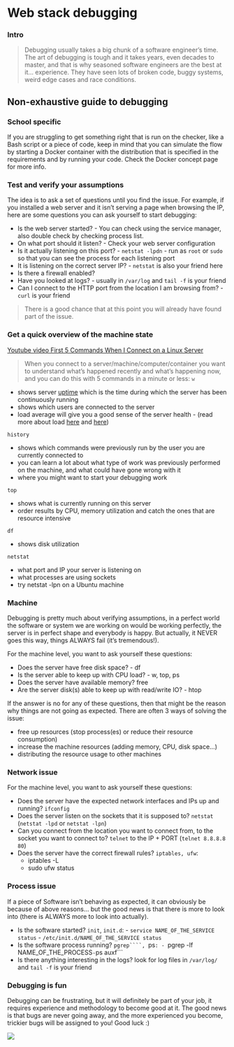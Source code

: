 # Web stack debugging
### Intro
> Debugging usually takes a big chunk of a software engineer’s time. The art of debugging is tough and it takes years, even decades to master, and that is why seasoned software engineers are the best at it… experience. They have seen lots of broken code, buggy systems, weird edge cases and race conditions.

## Non-exhaustive guide to debugging
### School specific

If you are struggling to get something right that is run on the checker, like a Bash script or a piece of code, keep in mind that you can simulate the flow by starting a Docker container with the distribution that is specified in the requirements and by running your code. Check the Docker concept page for more info.

### Test and verify your assumptions

The idea is to ask a set of questions until you find the issue. For example, if you installed a web server and it isn’t serving a page when browsing the IP, here are some questions you can ask yourself to start debugging:

- Is the web server started? - You can check using the service manager, also double check by checking process list.
- On what port should it listen? - Check your web server configuration
- Is it actually listening on this port? - ```netstat -lpdn``` - run as ```root``` or ```sudo``` so that you can see the process for each listening port
- It is listening on the correct server IP? - ```netstat``` is also your friend here
- Is there a firewall enabled?
- Have you looked at logs? - usually in ```/var/log``` and ```tail -f``` is your friend
- Can I connect to the HTTP port from the location I am browsing from? - ```curl``` is your friend

> There is a good chance that at this point you will already have found part of the issue.

### Get a quick overview of the machine state

[Youtube video First 5 Commands When I Connect on a Linux Server](https://www.youtube.com/watch?v=1_gqlbADaAw&feature=youtu.be)

> When you connect to a server/machine/computer/container you want to understand what’s happened recently and what’s happening now, and you can do this with 5 commands in a minute or less:
```w```
- shows server [uptime](https://www.techtarget.com/whatis/definition/uptime-and-downtime) which is the time during which the server has been continuously running
- shows which users are connected to the server
- load average will give you a good sense of the server health - (read more about load [here](https://scoutapm.com/blog/understanding-load-averages) and [here](https://www.brendangregg.com/blog/2017-08-08/linux-load-averages.html))

```history```
- shows which commands were previously run by the user you are currently connected to
- you can learn a lot about what type of work was previously performed on the machine, and what could have gone wrong with it
- where you might want to start your debugging work

```top```
- shows what is currently running on this server
- order results by CPU, memory utilization and catch the ones that are resource intensive

```df```
- shows disk utilization

```netstat```
- what port and IP your server is listening on
- what processes are using sockets
- try netstat -lpn on a Ubuntu machine

### Machine

Debugging is pretty much about verifying assumptions, in a perfect world the software or system we are working on would be working perfectly, the server is in perfect shape and everybody is happy. But actually, it NEVER goes this way, things ALWAYS fail (it’s tremendous!).

For the machine level, you want to ask yourself these questions:
- Does the server have free disk space? - df
- Is the server able to keep up with CPU load? - w, top, ps
- Does the server have available memory? free
- Are the server disk(s) able to keep up with read/write IO? - htop

If the answer is no for any of these questions, then that might be the reason why things are not going as expected. There are often 3 ways of solving the issue:

- free up resources (stop process(es) or reduce their resource consumption)
- increase the machine resources (adding memory, CPU, disk space…)
- distributing the resource usage to other machines

### Network issue

For the machine level, you want to ask yourself these questions:

- Does the server have the expected network interfaces and IPs up and running? ```ifconfig```
- Does the server listen on the sockets that it is supposed to? ```netstat``` (```netstat -lpd``` or ```netstat -lpn```)
- Can you connect from the location you want to connect from, to the socket you want to connect to? ```telnet``` to the IP + PORT (```telnet 8.8.8.8 80```)
- Does the server have the correct firewall rules? ```iptables, ufw```:
    - iptables -L
    - sudo ufw status

### Process issue

If a piece of Software isn’t behaving as expected, it can obviously be because of above reasons… but the good news is that there is more to look into (there is ALWAYS more to look into actually).

- Is the software started? ```init```, ```init.d```:
        - ```service NAME_OF_THE_SERVICE status```
        - ```/etc/init.d/NAME_OF_THE_SERVICE status```
- Is the software process running? ```pgrep````, ```ps```:
        - ```pgrep -lf NAME_OF_THE_PROCESS```
        - ```ps auxf```
- Is there anything interesting in the logs? look for log files in ```/var/log/``` and ```tail -f``` is your friend

### Debugging is fun

Debugging can be frustrating, but it will definitely be part of your job, it requires experience and methodology to become good at it. The good news is that bugs are never going away, and the more experienced you become, trickier bugs will be assigned to you! Good luck :)

<img src="./debug.gif">